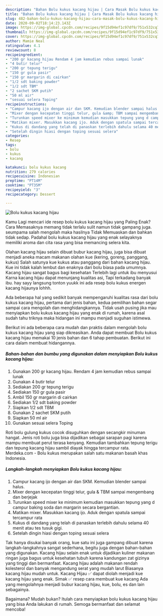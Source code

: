 ```yaml
---
description: "Bahan Bolu kukus kacang hijau | Cara Masak Bolu kukus kacang hijau Yang Enak dan Simpel"
title: "Bahan Bolu kukus kacang hijau | Cara Masak Bolu kukus kacang hijau Yang Enak dan Simpel"
slug: 482-bahan-bolu-kukus-kacang-hijau-cara-masak-bolu-kukus-kacang-hijau-yang-enak-dan-simpel
date: 2020-09-02T18:14:23.143Z
image: https://img-global.cpcdn.com/recipes/9f15d94ef1c97df9/751x532cq70/bolu-kukus-kacang-hijau-foto-resep-utama.jpg
thumbnail: https://img-global.cpcdn.com/recipes/9f15d94ef1c97df9/751x532cq70/bolu-kukus-kacang-hijau-foto-resep-utama.jpg
cover: https://img-global.cpcdn.com/recipes/9f15d94ef1c97df9/751x532cq70/bolu-kukus-kacang-hijau-foto-resep-utama.jpg
author: Mamie Neal
ratingvalue: 4.1
reviewcount: 8
recipeingredient:
- "200 gr kacang hijau Rendam 4 jam kemudian rebus sampai lunak"
- "4 butir telur"
- "200 gr tepung terigu"
- "150 gr gula pasir"
- "150 gr margarin di cairkan"
- "1/2 sdt baking powder"
- "1/2 sdt TBM"
- "2 sachet SKM putih"
- "50 ml air"
- "sesuai selera Toping"
recipeinstructions:
- "Campur kacang ijo dengan air dan SKM. Kemudian blender sampai halus."
- "Mixer dengan kecepatan tinggi telur, gula &amp; TBM sampai mengembang dan berjejak"
- "Turunkan speed mixer ke minimum kemudian masukkan tepung yang d campur baking soda dan margarin secara bergantian."
- "Matikan mixer. Masukkan kacang ijo. Aduk dengan spatula sampai tercampur rata"
- "Kukus di dandang yang telah di panaskan terlebih dahulu selama 40 menit atau tes tusuk gigi."
- "Setelah dingin hiasi dengan toping sesuai selera"
categories:
- Resep
tags:
- bolu
- kukus
- kacang

katakunci: bolu kukus kacang 
nutrition: 279 calories
recipecuisine: Indonesian
preptime: "PT14M"
cooktime: "PT35M"
recipeyield: "3"
recipecategory: Dessert

---
```



![Bolu kukus kacang hijau](https://img-global.cpcdn.com/recipes/9f15d94ef1c97df9/751x532cq70/bolu-kukus-kacang-hijau-foto-resep-utama.jpg)

Kamu Lagi mencari ide resep bolu kukus kacang hijau yang Paling Enak? Cara Memasaknya memang tidak terlalu sulit namun tidak gampang juga. seumpama salah mengolah maka hasilnya Tidak Memuaskan dan bahkan tidak sedap. Padahal bolu kukus kacang hijau yang enak selayaknya memiliki aroma dan cita rasa yang bisa memancing selera kita.

Olahan kacang hijau selain dibuat bubur kacang hijau, juga bisa dibuat menjadi aneka macam makanan olahan kue (kering, goreng, panggang, kukus) Salah satunya kue kukus atau panggang dari bahan kacang hijau. Kue ini tidak kalah lembut dan enaknya dari bolu biasa pada umumnya. Kacang hijau sangat bagus bagi kesehatan Terlebih lagi untuk ibu menyusui Karna kacang hijau dapat menunjang kualitas asi, Tapi terkadang banyak ibu. hay sayy langsung tonton yuukk ini ada resep bolu kukus energen kacang hijaunya lohhh.

Ada beberapa hal yang sedikit banyak mempengaruhi kualitas rasa dari bolu kukus kacang hijau, pertama dari jenis bahan, kedua pemilihan bahan segar sampai cara mengolah dan menghidangkannya. Tidak usah pusing jika mau menyiapkan bolu kukus kacang hijau yang enak di rumah, karena asal sudah tahu triknya maka hidangan ini mampu menjadi suguhan istimewa.


Berikut ini ada beberapa cara mudah dan praktis dalam mengolah bolu kukus kacang hijau yang siap dikreasikan. Anda dapat membuat Bolu kukus kacang hijau memakai 10 jenis bahan dan 6 tahap pembuatan. Berikut ini cara dalam membuat hidangannya.

<!--inarticleads1-->

##### Bahan-bahan dan bumbu yang digunakan dalam menyiapkan Bolu kukus kacang hijau:

1. Gunakan 200 gr kacang hijau. Rendam 4 jam kemudian rebus sampai lunak
1. Gunakan 4 butir telur
1. Sediakan 200 gr tepung terigu
1. Sediakan 150 gr gula pasir
1. Ambil 150 gr margarin di cairkan
1. Sediakan 1/2 sdt baking powder
1. Siapkan 1/2 sdt TBM
1. Gunakan 2 sachet SKM putih
1. Siapkan 50 ml air
1. Gunakan sesuai selera Toping


Roti bolu gulung kukus cocok disuguhkan dengan secangkir minuman hangat. Jenis roti bolu juga bisa dijadikan sebagai sarapan pagi karena mampu membuat perut terasa kenyang. Kemudian tambahkan tepung terigu dan tepung kacang hijau sambil diayak hingga tercampur rata. Merdeka.com - Bolu kukus merupakan salah satu makanan basah khas Indonesia. 

<!--inarticleads2-->

##### Langkah-langkah menyiapkan Bolu kukus kacang hijau:

1. Campur kacang ijo dengan air dan SKM. Kemudian blender sampai halus.
1. Mixer dengan kecepatan tinggi telur, gula &amp; TBM sampai mengembang dan berjejak
1. Turunkan speed mixer ke minimum kemudian masukkan tepung yang d campur baking soda dan margarin secara bergantian.
1. Matikan mixer. Masukkan kacang ijo. Aduk dengan spatula sampai tercampur rata
1. Kukus di dandang yang telah di panaskan terlebih dahulu selama 40 menit atau tes tusuk gigi.
1. Setelah dingin hiasi dengan toping sesuai selera


Tak hanya disukai banyak orang, kue satu ini juga gampang dibuat karena langkah-langkahnya sangat sederhana, begitu juga dengan bahan-bahan yang digunakan. Kacang hijau selain enak untuk dijadikan kuliner makanan ringan juga bagus untuk kesehatan tubuh karena kandungan zat gizinya yang tinggi dan bermanfaat. Kacang hijau adalah makanan rendah kolesterol dan banyak mengandung serat yang mudah larut Biasanya kacang hijau mudah untuk. Kacang Hijau ✅ dapat diolah menjadi kue kacang hijau yang enak. Simak ✅ resep cara membuat kue kacang Ada yang mengolahnya menjadi bubur kacang hijau, kue, bolu, es dan lain sebagainya. 

Bagaimana? Mudah bukan? Itulah cara menyiapkan bolu kukus kacang hijau yang bisa Anda lakukan di rumah. Semoga bermanfaat dan selamat mencoba!
